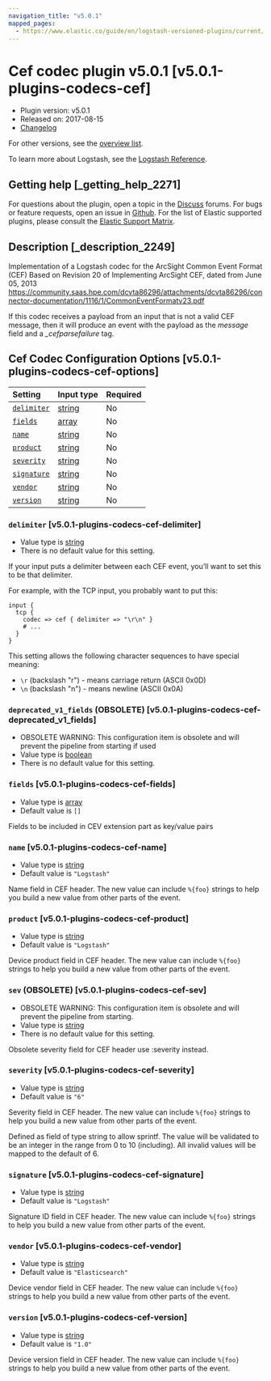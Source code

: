 ```yaml
---
navigation_title: "v5.0.1"
mapped_pages:
  - https://www.elastic.co/guide/en/logstash-versioned-plugins/current/v5.0.1-plugins-codecs-cef.html
---
```


# Cef codec plugin v5.0.1 [v5.0.1-plugins-codecs-cef]

* Plugin version: v5.0.1
* Released on: 2017-08-15
* [Changelog](https://github.com/logstash-plugins/logstash-codec-cef/blob/v5.0.1/CHANGELOG.md)

For other versions, see the [overview list](codec-cef-index.md).

To learn more about Logstash, see the [Logstash Reference](https://www.elastic.co/guide/en/logstash/current/index.html).

## Getting help [_getting_help_2271]

For questions about the plugin, open a topic in the [Discuss](http://discuss.elastic.co) forums. For bugs or feature requests, open an issue in [Github](https://github.com/logstash-plugins/logstash-codec-cef). For the list of Elastic supported plugins, please consult the [Elastic Support Matrix](https://www.elastic.co/support/matrix#matrix_logstash_plugins).

## Description [_description_2249]

Implementation of a Logstash codec for the ArcSight Common Event Format (CEF) Based on Revision 20 of Implementing ArcSight CEF, dated from June 05, 2013 <https://community.saas.hpe.com/dcvta86296/attachments/dcvta86296/connector-documentation/1116/1/CommonEventFormatv23.pdf>

If this codec receives a payload from an input that is not a valid CEF message, then it will produce an event with the payload as the *message* field and a *\_cefparsefailure* tag.

## Cef Codec Configuration Options [v5.0.1-plugins-codecs-cef-options]

| Setting | Input type | Required |
| :- | :- | :- |
| [`delimiter`](v5-0-1-plugins-codecs-cef.md#v5.0.1-plugins-codecs-cef-delimiter) | [string](/lsr/value-types.md#string) | No |
| [`fields`](v5-0-1-plugins-codecs-cef.md#v5.0.1-plugins-codecs-cef-fields) | [array](/lsr/value-types.md#array) | No |
| [`name`](v5-0-1-plugins-codecs-cef.md#v5.0.1-plugins-codecs-cef-name) | [string](/lsr/value-types.md#string) | No |
| [`product`](v5-0-1-plugins-codecs-cef.md#v5.0.1-plugins-codecs-cef-product) | [string](/lsr/value-types.md#string) | No |
| [`severity`](v5-0-1-plugins-codecs-cef.md#v5.0.1-plugins-codecs-cef-severity) | [string](/lsr/value-types.md#string) | No |
| [`signature`](v5-0-1-plugins-codecs-cef.md#v5.0.1-plugins-codecs-cef-signature) | [string](/lsr/value-types.md#string) | No |
| [`vendor`](v5-0-1-plugins-codecs-cef.md#v5.0.1-plugins-codecs-cef-vendor) | [string](/lsr/value-types.md#string) | No |
| [`version`](v5-0-1-plugins-codecs-cef.md#v5.0.1-plugins-codecs-cef-version) | [string](/lsr/value-types.md#string) | No |

### `delimiter` [v5.0.1-plugins-codecs-cef-delimiter]

* Value type is [string](/lsr/value-types.md#string)
* There is no default value for this setting.

If your input puts a delimiter between each CEF event, you’ll want to set this to be that delimiter.

For example, with the TCP input, you probably want to put this:

```
input {
  tcp {
    codec => cef { delimiter => "\r\n" }
    # ...
  }
}
```

This setting allows the following character sequences to have special meaning:

* `\r` (backslash "r") - means carriage return (ASCII 0x0D)
* `\n` (backslash "n") - means newline (ASCII 0x0A)

### `deprecated_v1_fields` (OBSOLETE) [v5.0.1-plugins-codecs-cef-deprecated_v1_fields]

* OBSOLETE WARNING: This configuration item is obsolete and will prevent the pipeline from starting if used
* Value type is [boolean](/lsr/value-types.md#boolean)
* There is no default value for this setting.

### `fields` [v5.0.1-plugins-codecs-cef-fields]

* Value type is [array](/lsr/value-types.md#array)
* Default value is `[]`

Fields to be included in CEV extension part as key/value pairs

### `name` [v5.0.1-plugins-codecs-cef-name]

* Value type is [string](/lsr/value-types.md#string)
* Default value is `"Logstash"`

Name field in CEF header. The new value can include `%{foo}` strings to help you build a new value from other parts of the event.

### `product` [v5.0.1-plugins-codecs-cef-product]

* Value type is [string](/lsr/value-types.md#string)
* Default value is `"Logstash"`

Device product field in CEF header. The new value can include `%{foo}` strings to help you build a new value from other parts of the event.

### `sev` (OBSOLETE) [v5.0.1-plugins-codecs-cef-sev]

* OBSOLETE WARNING: This configuration item is obsolete and will prevent the pipeline from starting.
* Value type is [string](/lsr/value-types.md#string)
* There is no default value for this setting.

Obsolete severity field for CEF header use :severity instead.

### `severity` [v5.0.1-plugins-codecs-cef-severity]

* Value type is [string](/lsr/value-types.md#string)
* Default value is `"6"`

Severity field in CEF header. The new value can include `%{foo}` strings to help you build a new value from other parts of the event.

Defined as field of type string to allow sprintf. The value will be validated to be an integer in the range from 0 to 10 (including). All invalid values will be mapped to the default of 6.

### `signature` [v5.0.1-plugins-codecs-cef-signature]

* Value type is [string](/lsr/value-types.md#string)
* Default value is `"Logstash"`

Signature ID field in CEF header. The new value can include `%{foo}` strings to help you build a new value from other parts of the event.

### `vendor` [v5.0.1-plugins-codecs-cef-vendor]

* Value type is [string](/lsr/value-types.md#string)
* Default value is `"Elasticsearch"`

Device vendor field in CEF header. The new value can include `%{foo}` strings to help you build a new value from other parts of the event.

### `version` [v5.0.1-plugins-codecs-cef-version]

* Value type is [string](/lsr/value-types.md#string)
* Default value is `"1.0"`

Device version field in CEF header. The new value can include `%{foo}` strings to help you build a new value from other parts of the event.
